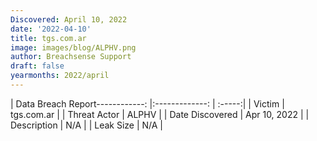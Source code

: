 ```yaml
---
Discovered: April 10, 2022
date: '2022-04-10'
title: tgs.com.ar
image: images/blog/ALPHV.png
author: Breachsense Support
draft: false
yearmonths: 2022/april
---
```


| Data Breach Report------------:   |:-------------:    | :-----:|
| Victim    | tgs.com.ar      | 
| Threat Actor    | ALPHV      | 
| Date Discovered    | Apr 10, 2022      | 
| Description    | N/A      | 
| Leak Size    | N/A      | 

